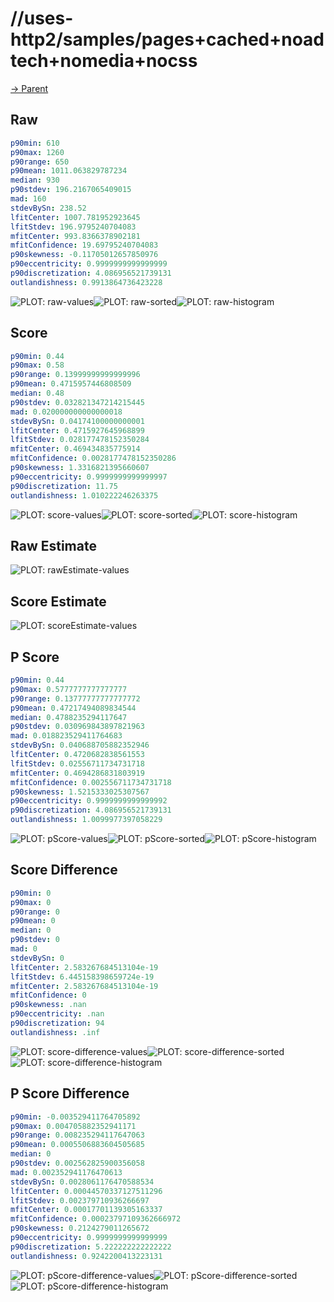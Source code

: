 
# //uses-http2/samples/pages+cached+noadtech+nomedia+nocss

[→ Parent](../..)


## Raw


```yaml
p90min: 610
p90max: 1260
p90range: 650
p90mean: 1011.063829787234
median: 930
p90stdev: 196.2167065409015
mad: 160
stdevBySn: 238.52
lfitCenter: 1007.781952923645
lfitStdev: 196.9795240704083
mfitCenter: 993.8366378902181
mfitConfidence: 19.69795240704083
p90skewness: -0.11705012657850976
p90eccentricity: 0.9999999999999999
p90discretization: 4.086956521739131
outlandishness: 0.9913864736423228

```

![PLOT: raw-values](./raw/values.svg)![PLOT: raw-sorted](./raw/sorted.svg)![PLOT: raw-histogram](./raw/histogram.svg)
## Score


```yaml
p90min: 0.44
p90max: 0.58
p90range: 0.13999999999999996
p90mean: 0.4715957446808509
median: 0.48
p90stdev: 0.032821347214215445
mad: 0.020000000000000018
stdevBySn: 0.04174100000000001
lfitCenter: 0.4715927645968899
lfitStdev: 0.028177478152350284
mfitCenter: 0.469434835775914
mfitConfidence: 0.0028177478152350286
p90skewness: 1.3316821395660607
p90eccentricity: 0.9999999999999997
p90discretization: 11.75
outlandishness: 1.010222246263375

```

![PLOT: score-values](./score/values.svg)![PLOT: score-sorted](./score/sorted.svg)![PLOT: score-histogram](./score/histogram.svg)
## Raw Estimate

![PLOT: rawEstimate-values](./rawEstimate/values.svg)
## Score Estimate

![PLOT: scoreEstimate-values](./scoreEstimate/values.svg)
## P Score


```yaml
p90min: 0.44
p90max: 0.5777777777777777
p90range: 0.13777777777777772
p90mean: 0.47217494089834544
median: 0.4788235294117647
p90stdev: 0.030969843897821963
mad: 0.018823529411764683
stdevBySn: 0.040688705882352946
lfitCenter: 0.4720682838561553
lfitStdev: 0.02556711734731718
mfitCenter: 0.4694286831803919
mfitConfidence: 0.002556711734731718
p90skewness: 1.5215333025307567
p90eccentricity: 0.9999999999999992
p90discretization: 4.086956521739131
outlandishness: 1.0099977397058229

```

![PLOT: pScore-values](./pScore/values.svg)![PLOT: pScore-sorted](./pScore/sorted.svg)![PLOT: pScore-histogram](./pScore/histogram.svg)
## Score Difference


```yaml
p90min: 0
p90max: 0
p90range: 0
p90mean: 0
median: 0
p90stdev: 0
mad: 0
stdevBySn: 0
lfitCenter: 2.583267684513104e-19
lfitStdev: 6.445158398659724e-19
mfitCenter: 2.583267684513104e-19
mfitConfidence: 0
p90skewness: .nan
p90eccentricity: .nan
p90discretization: 94
outlandishness: .inf

```

![PLOT: score-difference-values](./score-difference/values.svg)![PLOT: score-difference-sorted](./score-difference/sorted.svg)![PLOT: score-difference-histogram](./score-difference/histogram.svg)
## P Score Difference


```yaml
p90min: -0.003529411764705892
p90max: 0.004705882352941171
p90range: 0.008235294117647063
p90mean: 0.0005506883604505685
median: 0
p90stdev: 0.002562825900356058
mad: 0.002352941176470613
stdevBySn: 0.0028061176470588534
lfitCenter: 0.00044570337127511296
lfitStdev: 0.002379710936266697
mfitCenter: 0.00017701139305163337
mfitConfidence: 0.00023797109362666972
p90skewness: 0.2124279011265672
p90eccentricity: 0.9999999999999999
p90discretization: 5.222222222222222
outlandishness: 0.9242200413223131

```

![PLOT: pScore-difference-values](./pScore-difference/values.svg)![PLOT: pScore-difference-sorted](./pScore-difference/sorted.svg)![PLOT: pScore-difference-histogram](./pScore-difference/histogram.svg)